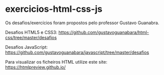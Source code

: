 # exercicios-html-css-js
Os desafios/exercícios foram propostos pelo professor Gustavo Guanabra.

Desafios HTML5 e CSS3: https://github.com/gustavoguanabara/html-css/tree/master/desafios

Desafios JavaScript: https://github.com/gustavoguanabara/javascript/tree/master/desafios

Para visualizar os ficheiros HTML utilize este site: https://htmlpreview.github.io/
